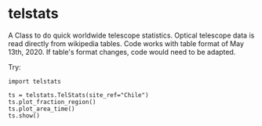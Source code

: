 # telstats
A Class to do quick worldwide telescope statistics. Optical telescope data is read directly
from wikipedia tables. Code works with table format of May 13th, 2020. If table's format changes, code would need to be adapted.

Try:

```
import telstats

ts = telstats.TelStats(site_ref="Chile")
ts.plot_fraction_region()
ts.plot_area_time()
ts.show()
```
